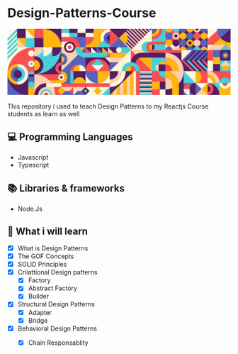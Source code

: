 # Design-Patterns-Course

<img src="cover.jpg" alt = " Design pattern"/>

This repository i used to teach Design Patterns to my Reactjs Course students as learn as well

## 💻 Programming Languages

- Javascript
- Typescript


## 📚 Libraries & frameworks

- Node.Js

## 🧠 What i will learn


- [X] What is Design Patterns
- [X] The GOF Concepts
- [X] SOLID Principles
- [X] Criiattional Design patterns
    - [X] Factory
    - [X] Abstract Factory
    - [X] Builder
- [x] Structural Design Patterns
    - [X] Adapter
    - [X] Bridge
- [X] Behavioral Design Patterns
    - [X] Chain Responsablity

